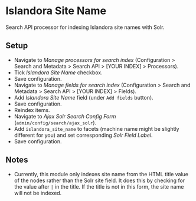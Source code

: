 # Islandora Site Name
Search API processor for indexing Islandora site names with Solr.

## Setup
* Navigate to *Manage processors for search index*
(Configuration > Search and Metadata > Search API > [YOUR INDEX] > Processors).
* Tick *Islandora Site Name* checkbox.
* Save configuration.
* Navigate to *Manage fields for search index*
(Configuration > Search and Metadata > Search API > [YOUR INDEX] > Fields).
* Add *Islandora Site Name* field (under `Add fields` button).
* Save configuration.
* Reindex items.
* Navigate to *Ajax Solr Search Config Form* (`admin/config/search/ajax_solr`).
* Add `islandora_site_name` to facets (machine name might be slightly different
for you) and set corresponding *Solr Field Label*.
* Save configuration.

## Notes
* Currently, this module only indexes site name from the HTML title value of
the nodes rather than the Solr site field. It does this by checking for the
value after `|` in the title. If the title is not in this form, the site name
will not be indexed.
